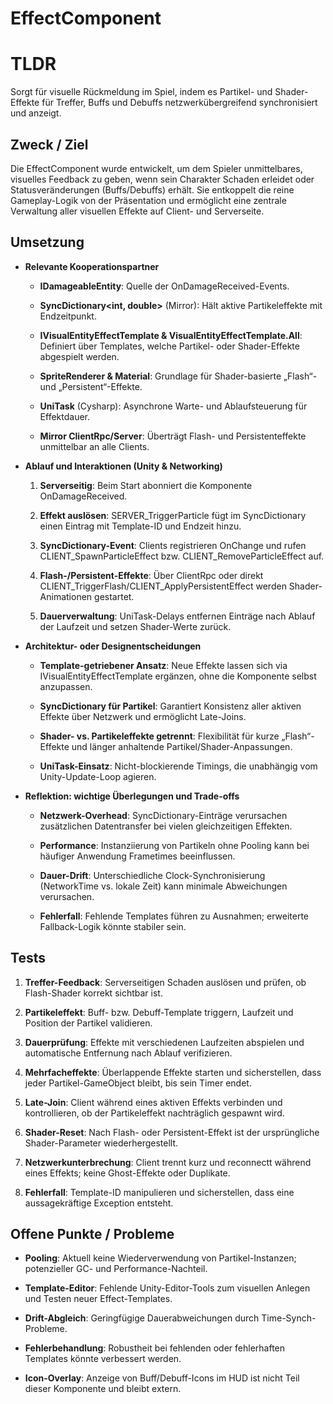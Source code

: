 # EffectComponent

# TLDR

Sorgt für visuelle Rückmeldung im Spiel, indem es Partikel- und Shader-Effekte für Treffer, Buffs und Debuffs netzwerkübergreifend synchronisiert und anzeigt.

## Zweck / Ziel

Die EffectComponent wurde entwickelt, um dem Spieler unmittelbares, visuelles Feedback zu geben, wenn sein Charakter Schaden erleidet oder Statusveränderungen (Buffs/Debuffs) erhält. Sie entkoppelt die reine Gameplay-Logik von der Präsentation und ermöglicht eine zentrale Verwaltung aller visuellen Effekte auf Client- und Serverseite.

## Umsetzung

- **Relevante Kooperationspartner**
    
    - **IDamageableEntity**: Quelle der OnDamageReceived-Events.
        
    - **SyncDictionary<int, double>** (Mirror): Hält aktive Partikeleffekte mit Endzeitpunkt.
        
    - **IVisualEntityEffectTemplate & VisualEntityEffectTemplate.All**: Definiert über Templates, welche Partikel- oder Shader-Effekte abgespielt werden.
        
    - **SpriteRenderer & Material**: Grundlage für Shader-basierte „Flash“- und „Persistent“-Effekte.
        
    - **UniTask** (Cysharp): Asynchrone Warte- und Ablaufsteuerung für Effektdauer.
        
    - **Mirror ClientRpc/Server**: Überträgt Flash- und Persistenteffekte unmittelbar an alle Clients.
        
- **Ablauf und Interaktionen (Unity & Networking)**
    
    1. **Serverseitig**: Beim Start abonniert die Komponente OnDamageReceived.
        
    2. **Effekt auslösen**: SERVER_TriggerParticle fügt im SyncDictionary einen Eintrag mit Template-ID und Endzeit hinzu.
        
    3. **SyncDictionary-Event**: Clients registrieren OnChange und rufen CLIENT_SpawnParticleEffect bzw. CLIENT_RemoveParticleEffect auf.
        
    4. **Flash-/Persistent-Effekte**: Über ClientRpc oder direkt CLIENT_TriggerFlash/CLIENT_ApplyPersistentEffect werden Shader-Animationen gestartet.
        
    5. **Dauerverwaltung**: UniTask-Delays entfernen Einträge nach Ablauf der Laufzeit und setzen Shader-Werte zurück.
        
- **Architektur- oder Designentscheidungen**
    
    - **Template-getriebener Ansatz**: Neue Effekte lassen sich via IVisualEntityEffectTemplate ergänzen, ohne die Komponente selbst anzupassen.
        
    - **SyncDictionary für Partikel**: Garantiert Konsistenz aller aktiven Effekte über Netzwerk und ermöglicht Late-Joins.
        
    - **Shader- vs. Partikeleffekte getrennt**: Flexibilität für kurze „Flash“-Effekte und länger anhaltende Partikel/Shader-Anpassungen.
        
    - **UniTask-Einsatz**: Nicht-blockierende Timings, die unabhängig vom Unity-Update-Loop agieren.
        
- **Reflektion: wichtige Überlegungen und Trade-offs**
    
    - **Netzwerk-Overhead**: SyncDictionary-Einträge verursachen zusätzlichen Datentransfer bei vielen gleichzeitigen Effekten.
        
    - **Performance**: Instanziierung von Partikeln ohne Pooling kann bei häufiger Anwendung Frametimes beeinflussen.
        
    - **Dauer-Drift**: Unterschiedliche Clock-Synchronisierung (NetworkTime vs. lokale Zeit) kann minimale Abweichungen verursachen.
        
    - **Fehlerfall**: Fehlende Templates führen zu Ausnahmen; erweiterte Fallback-Logik könnte stabiler sein.
        


## Tests

1. **Treffer-Feedback**: Serverseitigen Schaden auslösen und prüfen, ob Flash-Shader korrekt sichtbar ist.
    
2. **Partikeleffekt**: Buff- bzw. Debuff-Template triggern, Laufzeit und Position der Partikel validieren.
    
3. **Dauerprüfung**: Effekte mit verschiedenen Laufzeiten abspielen und automatische Entfernung nach Ablauf verifizieren.
    
4. **Mehrfacheffekte**: Überlappende Effekte starten und sicherstellen, dass jeder Partikel-GameObject bleibt, bis sein Timer endet.
    
5. **Late-Join**: Client während eines aktiven Effekts verbinden und kontrollieren, ob der Partikeleffekt nachträglich gespawnt wird.
    
6. **Shader-Reset**: Nach Flash- oder Persistent-Effekt ist der ursprüngliche Shader-Parameter wiederhergestellt.
    
7. **Netzwerkunterbrechung**: Client trennt kurz und reconnectt während eines Effekts; keine Ghost-Effekte oder Duplikate.
    
8. **Fehlerfall**: Template-ID manipulieren und sicherstellen, dass eine aussagekräftige Exception entsteht.
    

## Offene Punkte / Probleme

- **Pooling**: Aktuell keine Wiederverwendung von Partikel-Instanzen; potenzieller GC- und Performance-Nachteil.
    
- **Template-Editor**: Fehlende Unity-Editor-Tools zum visuellen Anlegen und Testen neuer Effect-Templates.
    
- **Drift-Abgleich**: Geringfügige Dauerabweichungen durch Time-Synch-Probleme.
    
- **Fehlerbehandlung**: Robustheit bei fehlenden oder fehlerhaften Templates könnte verbessert werden.
    
- **Icon-Overlay**: Anzeige von Buff/Debuff-Icons im HUD ist nicht Teil dieser Komponente und bleibt extern.